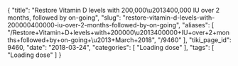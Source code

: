 {
    "title": "Restore Vitamin D levels with 200,000\u2013400,000 IU over 2 months, followed by on-going",
    "slug": "restore-vitamin-d-levels-with-200000400000-iu-over-2-months-followed-by-on-going",
    "aliases": [
        "/Restore+Vitamin+D+levels+with+200000\u2013400000+IU+over+2+months+followed+by+on-going+\u2013+March+2018",
        "/9460"
    ],
    "tiki_page_id": 9460,
    "date": "2018-03-24",
    "categories": [
        "Loading dose"
    ],
    "tags": [
        "Loading dose"
    ]
}